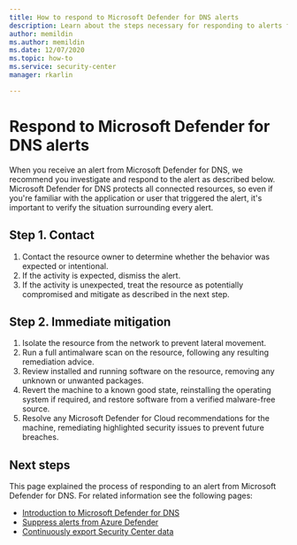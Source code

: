 ```yaml
---
title: How to respond to Microsoft Defender for DNS alerts
description: Learn about the steps necessary for responding to alerts from Microsoft Defender for DNS
author: memildin
ms.author: memildin
ms.date: 12/07/2020
ms.topic: how-to
ms.service: security-center
manager: rkarlin

---
```


# Respond to Microsoft Defender for DNS alerts

When you receive an alert from Microsoft Defender for DNS, we recommend you investigate and respond to the alert as described below. Microsoft Defender for DNS protects all connected resources, so even if you're familiar with the application or user that triggered the alert, it's important to verify the situation surrounding every alert.  


## Step 1. Contact

1. Contact the resource owner to determine whether the behavior was expected or intentional.
1. If the activity is expected, dismiss the alert.
1. If the activity is unexpected, treat the resource as potentially compromised and mitigate as described in the next step.

## Step 2. Immediate mitigation 

1. Isolate the resource from the network to prevent lateral movement.
1. Run a full antimalware scan on the resource, following any resulting remediation advice.
1. Review installed and running software on the resource, removing any unknown or unwanted packages.
1. Revert the machine to a known good state, reinstalling the operating system if required, and restore software from a verified malware-free source.
1. Resolve any Microsoft Defender for Cloud recommendations for the machine, remediating highlighted security issues to prevent future breaches.


## Next steps

This page explained the process of responding to an alert from Microsoft Defender for DNS. For related information see the following pages:

- [Introduction to Microsoft Defender for DNS](defender-for-dns-introduction.md)
- [Suppress alerts from Azure Defender](alerts-suppression-rules.md)
- [Continuously export Security Center data](continuous-export.md)